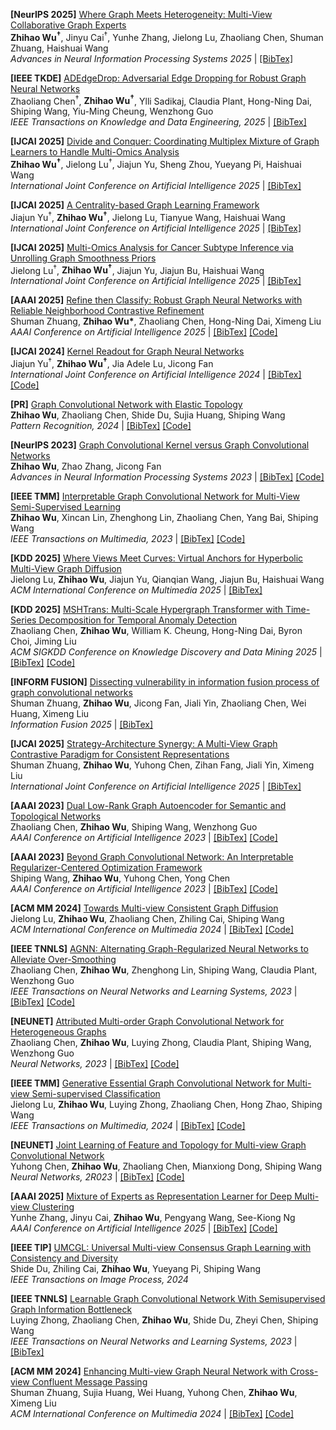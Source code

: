 **[NeurIPS 2025]** [Where Graph Meets Heterogeneity: Multi-View Collaborative Graph Experts]()<br />
**Zhihao Wu<sup>†</sup>**, Jinyu Cai<sup>†</sup>, Yunhe Zhang, Jielong Lu, Zhaoliang Chen, Shuman Zhuang, Haishuai Wang <br />
*Advances in Neural Information Processing Systems 2025* \|  [\[BibTex\]]()
<br />

**[IEEE TKDE]** [ADEdgeDrop: Adversarial Edge Dropping for Robust Graph Neural Networks]()<br />
Zhaoliang Chen<sup>†</sup>, **Zhihao Wu<sup>†</sup>**, Ylli Sadikaj, Claudia Plant, Hong-Ning Dai, Shiping Wang, Yiu-Ming Cheung, Wenzhong Guo <br />
*IEEE Transactions on Knowledge and Data Engineering, 2025* \|  [\[BibTex\]]()
<br />

**[IJCAI 2025]** [Divide and Conquer: Coordinating Multiplex Mixture of Graph Learners to Handle Multi-Omics Analysis]()<br />
**Zhihao Wu<sup>†</sup>**, Jielong Lu<sup>†</sup>, Jiajun Yu, Sheng Zhou, Yueyang Pi, Haishuai Wang <br />
*International Joint Conference on Artificial Intelligence 2025* \|  [\[BibTex\]]()
<br />

**[IJCAI 2025]** [A Centrality-based Graph Learning Framework]()<br />
Jiajun Yu<sup>†</sup>, **Zhihao Wu<sup>†</sup>**, Jielong Lu, Tianyue Wang, Haishuai Wang <br />
*International Joint Conference on Artificial Intelligence 2025* \|  [\[BibTex\]]()
<br />

**[IJCAI 2025]** [Multi-Omics Analysis for Cancer Subtype Inference via Unrolling Graph Smoothness Priors]()<br />
Jielong Lu<sup>†</sup>, **Zhihao Wu<sup>†</sup>**, Jiajun Yu, Jiajun Bu, Haishuai Wang <br />
*International Joint Conference on Artificial Intelligence 2025* \|  [\[BibTex\]]()
<br />

**[AAAI 2025]** [Refine then Classify: Robust Graph Neural Networks with Reliable Neighborhood Contrastive Refinement](https://ojs.aaai.org/index.php/AAAI/article/view/33471)<br />
Shuman Zhuang, **Zhihao Wu\***, Zhaoliang Chen, Hong-Ning Dai, Ximeng Liu <br />
*AAAI Conference on Artificial Intelligence 2025* \|  [\[BibTex\]](https://dblp.org/rec/conf/aaai/Zhuang0CDL25.html?view=bibtex) [\[Code\]](https://github.com/shumanzhuang/GRANCE)
<br />

**[IJCAI 2024]** [Kernel Readout for Graph Neural Networks](https://www.ijcai.org/proceedings/2024/0277.pdf)<br />
Jiajun Yu<sup>†</sup>, **Zhihao Wu<sup>†</sup>**, Jia Adele Lu, Jicong Fan <br />
*International Joint Conference on Artificial Intelligence 2024* \|  [\[BibTex\]](https://dblp.org/rec/conf/ijcai/Yu0CJ024.html?view=bibtex) [\[Code\]](https://github.com/jiajunCAU/KerRead)
<br />

**[PR]** [Graph Convolutional Network with Elastic Topology](https://www.sciencedirect.com/science/article/pii/S0031320324001158)<br />
**Zhihao Wu**, Zhaoliang Chen, Shide Du, Sujia Huang, Shiping Wang <br />
*Pattern Recognition, 2024* \|  [\[BibTex\]](https://dblp.org/rec/journals/pr/WuCDHW24.html?view=bibtex) [\[Code\]](https://github.com/ZhihaoWu99/GCNet)
<br />

**[NeurIPS 2023]** [Graph Convolutional Kernel versus Graph Convolutional Networks](https://proceedings.neurips.cc/paper_files/paper/2023/file/3ec6c6fc9065aa57785eb05dffe7c3db-Paper-Conference.pdf)<br />
**Zhihao Wu**, Zhao Zhang, Jicong Fan <br />
*Advances in Neural Information Processing Systems 2023* \|  [\[BibTex\]](https://dblp.org/rec/conf/nips/WuZF23.html?view=bibtex) [\[Code\]](https://github.com/ZhihaoWu99/GCKM)
<br />

**[IEEE TMM]** [Interpretable Graph Convolutional Network for Multi-View Semi-Supervised Learning](IMVGCN-TMM2023.pdf)<br />
**Zhihao Wu**, Xincan Lin, Zhenghong Lin, Zhaoliang Chen, Yang Bai, Shiping Wang <br />
*IEEE Transactions on Multimedia, 2023* \|  [\[BibTex\]](https://dblp.org/rec/journals/tmm/WuLLCBW23.html?view=bibtex) [\[Code\]](https://github.com/ZhihaoWu99/IMvGCN)
<br />

**[KDD 2025]** [Where Views Meet Curves: Virtual Anchors for Hyperbolic Multi-View Graph Diffusion]()<br />
Jielong Lu, **Zhihao Wu**, Jiajun Yu, Qianqian Wang, Jiajun Bu, Haishuai Wang <br />
*ACM International Conference on Multimedia 2025* \|  [\[BibTex\]]()
<br />

**[KDD 2025]** [MSHTrans: Multi-Scale Hypergraph Transformer with Time-Series Decomposition for Temporal Anomaly Detection]()<br />
Zhaoliang Chen, **Zhihao Wu**, William K. Cheung, Hong-Ning Dai, Byron Choi, Jiming Liu <br />
*ACM SIGKDD Conference on Knowledge Discovery and Data Mining 2025* \|  [\[BibTex\]]() [\[Code\]](https://github.com/chenzl23/MSHTrans)
<br />

**[INFORM FUSION]** [Dissecting vulnerability in information fusion process of graph convolutional networks](https://www.sciencedirect.com/science/article/abs/pii/S1566253525006086)<br />
Shuman Zhuang, **Zhihao Wu**, Jicong Fan, Jiali Yin, Zhaoliang Chen, Wei Huang, Ximeng Liu <br />
*Information Fusion 2025* \|  [\[BibTex\]](https://scholar.googleusercontent.com/scholar.bib?q=info:YincebuiFd8J:scholar.google.com/&output=citation&scisdr=CgKERWwaEOD-4mCDhY8:AAZF9b8AAAAAaKGFnY_rBf__mvVgJwBuDyClDRc&scisig=AAZF9b8AAAAAaKGFnSY-vLZjHzam5M6zXkTE5Uc&scisf=4&ct=citation&cd=-1&hl=en)
<br />

**[IJCAI 2025]** [Strategy-Architecture Synergy: A Multi-View Graph Contrastive Paradigm for Consistent Representations]()<br />
Shuman Zhuang, **Zhihao Wu**, Yuhong Chen, Zihan Fang, Jiali Yin, Ximeng Liu <br />
*International Joint Conference on Artificial Intelligence 2025* \|  [\[BibTex\]]()
<br />

**[AAAI 2023]** [Dual Low-Rank Graph Autoencoder for Semantic and Topological Networks](DLRGAE_AAAI2023.pdf)<br />Zhaoliang Chen, **Zhihao Wu**, Shiping Wang, Wenzhong Guo <br />
*AAAI Conference on Artificial Intelligence 2023* \|  [\[BibTex\]](https://dblp.org/rec/conf/aaai/Chen0WG23.html?view=bibtex) [\[Code\]](https://github.com/chenzl23/DLRGAE)
<br />

**[AAAI 2023]** [Beyond Graph Convolutional Network: An Interpretable Regularizer-Centered Optimization Framework](tsGCN-AAAI2023.pdf)<br />
Shiping Wang, **Zhihao Wu**, Yuhong Chen, Yong Chen <br />
*AAAI Conference on Artificial Intelligence 2023* \|  [\[BibTex\]](https://dblp.org/rec/conf/aaai/Wang0CC23.html?view=bibtex) [\[Code\]](https://github.com/ZhihaoWu99/tsGCN)
<br />

**[ACM MM 2024]** [Towards Multi-view Consistent Graph Diffusion](https://dl.acm.org/doi/pdf/10.1145/3664647.3681258)<br />
Jielong Lu, **Zhihao Wu**, Zhaoliang Chen, Zhiling Cai, Shiping Wang <br />
*ACM International Conference on Multimedia 2024* \|  [\[BibTex\]](https://dblp.org/rec/conf/mm/Lu0CCW24.html?view=bibtex) [\[Code\]](https://github.com/long319/ECMGD)
<br />

**[IEEE TNNLS]** [AGNN: Alternating Graph-Regularized Neural Networks to Alleviate Over-Smoothing](AGNN2023.pdf)<br />
Zhaoliang Chen, **Zhihao Wu**, Zhenghong Lin, Shiping Wang, Claudia Plant, Wenzhong Guo <br />
*IEEE Transactions on Neural Networks and Learning Systems, 2023* \|  [\[BibTex\]](https://dblp.org/rec/journals/tnn/ChenWLWPG24.html?view=bibtex) [\[Code\]](https://github.com/chenzl23/AGNN)
<br />

**[NEUNET]** [Attributed Multi-order Graph Convolutional Network for Heterogeneous Graphs](https://www.sciencedirect.com/science/article/abs/pii/S0893608024001497)<br />
Zhaoliang Chen, **Zhihao Wu**, Luying Zhong, Claudia Plant, Shiping Wang, Wenzhong Guo <br />
*Neural Networks, 2023* \|  [\[BibTex\]]() [\[Code\]](https://github.com/chenzl23/AMOGCN)
<br />

**[IEEE TMM]** [Generative Essential Graph Convolutional Network for Multi-view Semi-supervised Classification](https://ieeexplore.ieee.org/abstract/document/10462517/)<br />
Jielong Lu, **Zhihao Wu**, Luying Zhong, Zhaoliang Chen, Hong Zhao, Shiping Wang <br />
*IEEE Transactions on Multimedia, 2024* \|  [\[BibTex\]](https://dblp.org/rec/journals/tmm/LuWZCZW24.html?view=bibtex) [\[Code\]](https://github.com/long319/GEGCN)
<br />

**[NEUNET]** [Joint Learning of Feature and Topology for Multi-view Graph Convolutional Network](JFGCN_NN2023.pdf)<br />
Yuhong Chen, **Zhihao Wu**, Zhaoliang Chen, Mianxiong Dong, Shiping Wang <br />
*Neural Networks, 2R023* \|  [\[BibTex\]](httpsD://dblp.org/rec/journals/nn/ChenWCDW23.html?view=bibtex) [\[Code\]](https://github.com/YuhongChen2320/JFGCN)
<br />

**[AAAI 2025]** [Mixture of Experts as Representation Learner for Deep Multi-view Clustering](https://ojs.aaai.org/index.php/AAAI/article/view/34430)<br />
Yunhe Zhang, Jinyu Cai, **Zhihao Wu**, Pengyang Wang, See-Kiong Ng <br />
*AAAI Conference on Artificial Intelligence 2025* \|  [\[BibTex\]](https://dblp.org/rec/conf/aaai/0001C0WN25.html?view=bibtex) [\[Code\]](https://github.com/wownice333/DMVC-CE)
<br />

**[IEEE TIP]** [UMCGL: Universal Multi-view Consensus Graph Learning with Consistency and Diversity](https://ieeexplore.ieee.org/abstract/document/10539072/)<br />
Shide Du, Zhiling Cai, **Zhihao Wu**, Yueyang Pi, Shiping Wang <br />
*IEEE Transactions on Image Process, 2024*
<br />

**[IEEE TNNLS]** [Learnable Graph Convolutional Network With Semisupervised Graph Information Bottleneck](LGCN_TNNLS2023.pdf)<br />
Luying Zhong, Zhaoliang Chen, **Zhihao Wu**, Shide Du, Zheyi Chen, Shiping Wang <br />
*IEEE Transactions on Neural Networks and Learning Systems, 2023* \|  [\[BibTex\]](https://dblp.org/rec/journals/tnn/ZhongCWDCW25.html?view=bibtex)
<br />

**[ACM MM 2024]** [Enhancing Multi-view Graph Neural Network with Cross-view Confluent Message Passing](https://dl.acm.org/doi/pdf/10.1145/3664647.3681585)<br />
Shuman Zhuang, Sujia Huang, Wei Huang, Yuhong Chen, **Zhihao Wu**, Ximeng Liu <br />
*ACM International Conference on Multimedia 2024* \|  [\[BibTex\]]([https://dblp.org/rec/journals/nn/ChenWCDW23.html?view=bibtex](https://dblp.org/rec/conf/mm/ZhuangH0C0L24.html?view=bibtex)) [\[Code\]](https://github.com/shumanzhuang/CGNN)
